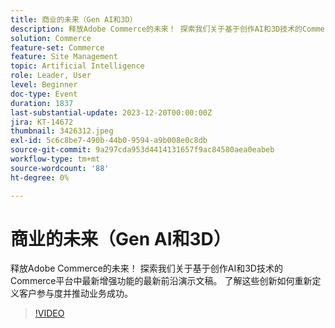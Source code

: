 ```yaml
---
title: 商业的未来（Gen AI和3D）
description: 释放Adobe Commerce的未来！ 探索我们关于基于创作AI和3D技术的Commerce平台中最新增强功能的最新前沿演示文稿。 了解这些创新如何重新定义客户参与度并推动业务成功。
solution: Commerce
feature-set: Commerce
feature: Site Management
topic: Artificial Intelligence
role: Leader, User
level: Beginner
doc-type: Event
duration: 1837
last-substantial-update: 2023-12-20T00:00:00Z
jira: KT-14672
thumbnail: 3426312.jpeg
exl-id: 5c6c8be7-490b-44b0-9594-a9b008e0c8db
source-git-commit: 9a297cda953d4414131657f9ac84580aea0eabeb
workflow-type: tm+mt
source-wordcount: '88'
ht-degree: 0%

---
```


# 商业的未来（Gen AI和3D）

释放Adobe Commerce的未来！ 探索我们关于基于创作AI和3D技术的Commerce平台中最新增强功能的最新前沿演示文稿。 了解这些创新如何重新定义客户参与度并推动业务成功。

>[!VIDEO](https://video.tv.adobe.com/v/3456466/?learn=on&captions=chi_hans)

